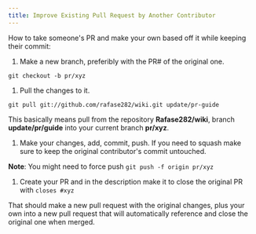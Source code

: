 ```yaml
---
title: Improve Existing Pull Request by Another Contributor
---
```

How to take someone's PR and make your own based off it while keeping their commit:

1.  Make a new branch, preferibly with the PR# of the original one.

`git checkout -b pr/xyz`

1.  Pull the changes to it.

`git pull git://github.com/rafase282/wiki.git update/pr-guide`

This basically means pull from the repository **Rafase282/wiki**, branch **update/pr/guide** into your current branch **pr/xyz**.

1.  Make your changes, add, commit, push. If you need to squash make sure to keep the original contributor's commit untouched.

**Note**: You might need to force push `git push -f origin pr/xyz`

1.  Create your PR and in the description make it to close the original PR with `closes #xyz`

That should make a new pull request with the original changes, plus your own into a new pull request that will automatically reference and close the original one when merged.